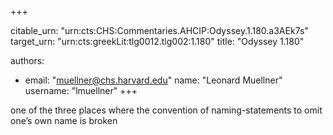 +++


citable_urn: "urn:cts:CHS:Commentaries.AHCIP:Odyssey.1.180.a3AEk7s"
target_urn: "urn:cts:greekLit:tlg0012.tlg002:1.180"
title: "Odyssey 1.180"

authors:
- email: "muellner@chs.harvard.edu"
  name: "Leonard Muellner"
  username: "lmuellner"
+++

<p>one of the three places where the convention of naming-statements to omit one’s own name is broken</p>